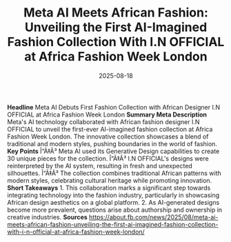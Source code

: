 ﻿---
title: 'Meta AI Meets African Fashion: Unveiling the First AI-Imagined Fashion Collection
  With I.N OFFICIAL at Africa Fashion Week London'
date: '2025-08-18'
category: Markets
image: "/images/generated/briefs/2025-08-18/meta ai meets african fashion unveiling the first aiimagined.svg"

summary: ''
slug: meta ai meets african fashion unveiling the first aiimagined
source_urls:
- https://about.fb.com/news/2025/08/meta-ai-meets-african-fashion-unveiling-the-first-ai-imagined-fashion-collection-with-i-n-official-at-africa-fashion-week-london/
seo:
  title: 'Meta AI Meets African Fashion: Unveiling the First AI-Imagined Fashion Collection
    With I.N OFFICIAL at Africa Fashion Week London | Hash n Hedge'
  description: ''
  keywords:
  - news
  - markets
  - brief
---

**Headline** Meta AI Debuts First Fashion Collection with African Designer I.N OFFICIAL at Africa Fashion Week London  **Summary Meta Description** Meta's AI technology collaborated with African fashion designer I.N OFFICIAL to unveil the first-ever AI-imagined fashion collection at Africa Fashion Week London. The innovative collection showcases a blend of traditional and modern styles, pushing boundaries in the world of fashion.  **Key Points**  Î“Ã‡Ã³ Meta AI used its Generative Design capabilities to create 30 unique pieces for the collection. Î“Ã‡Ã³ I.N OFFICIAL's designs were reinterpreted by the AI system, resulting in fresh and unexpected silhouettes. Î“Ã‡Ã³ The collection combines traditional African patterns with modern styles, celebrating cultural heritage while promoting innovation.  **Short Takeaways**  1. This collaboration marks a significant step towards integrating technology into the fashion industry, particularly in showcasing African design aesthetics on a global platform. 2. As AI-generated designs become more prevalent, questions arise about authorship and ownership in creative industries.  **Sources** https://about.fb.com/news/2025/08/meta-ai-meets-african-fashion-unveiling-the-first-ai-imagined-fashion-collection-with-i-n-official-at-africa-fashion-week-london/ 
